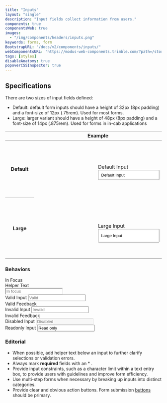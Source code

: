 ```yaml
---
title: "Inputs"
layout: "single"
description: "Input fields collect information from users."
components: true
componentsWeb: true
images:
  - "/img/components/headers/inputs.png"
keywords: forms, form
BootstrapURL: "/docs/v2/components/inputs/"
webComponentsURL: "https://modus-web-components.trimble.com/?path=/story/user-inputs-text-input--default"
tags: [styles]
disableAnatomy: true
popoverCSSInspector: true
---
```


## Specifications

There are two sizes of input fields defined:

- Default: default form inputs should have a height of 32px (8px padding) and a font-size of 12px (.75rem). Used for most forms.
- Large: larger variant should have a height of 48px (8px padding) and a font-size of 14px (.875rem). Used for forms in in-cab applications

<table class="table table-bordered">
  <thead class="thead-light">
    <tr>
      <th style="width: 98px"></th>
      <th>Example</th>
    </tr>
  </thead>
  <tbody>
    <tr>
      <th scope="row">Default</th>
      <td style="height:185px">
      <div style="padding-left: 198px; margin-top: 20px;" class="pt-4 vertical-align">
      <label for="defaultInput" class="form-label">Default Input</label>
        <input
          class="form-control mb-5 pe-none"
          aria-label="Example input"
          value="Default Input"
          style="padding: 8px; height: 32px;"
          data-bs-toggle="popover"
          data-bs-placement="left"
          data-bs-custom-class="popover-css-inspector"
          data-css-inspector-hide="margin"
          data-css-inspector-show="b-color"
          id="defaultInput"
        />
        <div>
      </td>
    </tr>
    <tr>
      <th scope="row">Large</th>
      <td style="height:195px">
      <div style="padding-left: 198px; margin-top: 30px;" class="pt-2">
      <label for="defaultInput" class="form-label">Large Input</label>
        <input
          class="form-control form-control-lg anatomy-display-static mb-5 pe-none"
          aria-label="Example large input"
          value="Large Input"
          style="padding: 8px; padding-top: 12px; padding-bottom: 12px;"
          data-bs-toggle="popover"
          data-bs-placement="left"
          data-bs-custom-class="popover-css-inspector"
          data-css-inspector-hide="margin"
          data-css-inspector-show="b-color"
          id="largeInput"
        />
      </div>
      </td>
    </tr>
  </tbody>
</table>

### Behaviors

<div class="guide-example-block d-inline-block">
  <div class="guide-sample">
    <div class="form-group mb-4">
      <label for="focusInput" class="form-label">In Focus</label>
      <div class="form-text">Helper Text</div>
      <input
        class="form-control focus pe-none"
        id="focusInput"
        placeholder="In focus"
        style="border-color: var(--bs-primary) !important; border-width: 2px;"
        data-bs-toggle="popover"
        data-bs-placement="right"
        data-bs-container="main"
        data-bs-custom-class="popover-css-inspector"
        data-css-inspector-hide="bg-color b-radius color font-size height padding width b-width"
        data-css-inspector-show="b-color"
      />
    </div>
    <div class="form-group mb-4">
      <label for="validInput" class="form-label">Valid Input</label>
      <input
        class="form-control is-valid pe-none active"
        id="validInput"
        placeholder="Valid"
        data-bs-toggle="popover"
        data-bs-placement="right"
        data-bs-container="main"
        data-bs-custom-class="popover-css-inspector"
        data-css-inspector-hide="bg-color b-radius b-bottom-color color font-size height padding width b-width"
        data-css-inspector-show="b-color"
      />
      <div class="valid-feedback">Valid Feedback</div>
    </div>
    <div class="form-group mb-4">
      <label for="invalidInput" class="form-label">Invalid Input</label>
      <input
        class="form-control is-invalid pe-none"
        id="invalidInput"
        placeholder="Invalid"
        data-bs-toggle="popover"
        data-bs-placement="right"
        data-bs-container="body"
        data-bs-custom-class="popover-css-inspector"
        data-css-inspector-hide="bg-color b-radius color font-size height padding width b-width"
        data-css-inspector-show="b-color"
      />
      <div class="invalid-feedback">Invalid Feedback</div>
    </div>
    <div class="form-group mb-5">
      <label for="disabledInput" class="form-label">Disabled Input</label>
      <input class="form-control pe-none"
        id="disabledInput"
        disabled
        placeholder="Disabled"
        data-bs-toggle="popover"
        data-bs-placement="right"
        data-bs-container="body"
        data-bs-custom-class="popover-css-inspector"
        data-css-inspector-hide="b-radius font-size height padding width b-width"
        data-css-inspector-show=""/>
    </div>
    <div class="form-group mb-4">
      <label for="ReadonlyInput" class="form-label">Readonly Input</label>
      <input class="form-control pe-none"
        id="ReadonlyInput"
        readonly
        value="Read only"
        data-bs-toggle="popover"
        data-bs-placement="right"
        data-bs-container="body"
        data-bs-custom-class="popover-css-inspector"
        data-css-inspector-hide="b-radius font-size height padding width b-width"
        data-css-inspector-show=""
      />
    </div>
  </div>
</div>

<style>
[data-bs-theme="light"] .form-control {
  color: #464b52;
}
[data-bs-theme="light"] .form-control.focus {
  border-color: #0063a3;
}
[data-bs-theme="dark"] .form-control.focus {
  border-color: #019aeb;
}
[data-bs-theme="dark"] .form-control[readonly] {
  background-color: #171c1e !important;
  border-color: #353a40 !important;
}
[data-bs-theme="dark"] .form-control:disabled {
  background-color: #171c1e !important;
}
</style>

### Editorial

- When possible, add helper text below an input to further clarify selections or validation errors.
- Always mark **required** fields with an \* .
- Provide input constraints, such as a character limit within a text entry box, to provide users with guidelines and improve form efficiency.
- Use multi-step forms when necessary by breaking up inputs into distinct categories.
- Provide clear and obvious action buttons. Form submission [buttons](/components/web/buttons/) should be primary.
